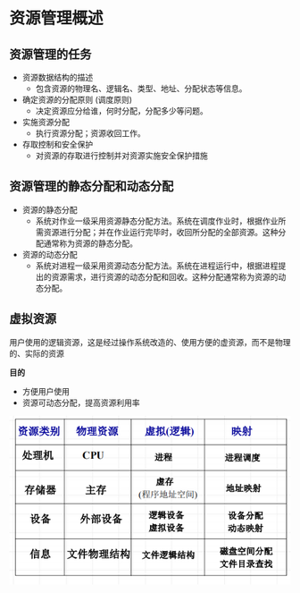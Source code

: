 <!--
 * @Descripttion: 
 * @version: 
 * @Author: WangQing
 * @email: 2749374330@qq.com
 * @Date: 2020-01-02 19:41:25
 * @LastEditors: WangQing
 * @LastEditTime: 2020-01-02 20:02:42
 -->
# 资源管理概述

## 资源管理的任务

- 资源数据结构的描述
    - 包含资源的物理名、逻辑名、类型、地址、分配状态等信息。
- 确定资源的分配原则 (调度原则)
    - 决定资源应分给谁，何时分配，分配多少等问题。
- 实施资源分配
    - 执行资源分配；资源收回工作。
- 存取控制和安全保护
    - 对资源的存取进行控制并对资源实施安全保护措施

## 资源管理的静态分配和动态分配

- 资源的静态分配
    - 系统对作业一级采用资源静态分配方法。系统在调度作业时，根据作业所需资源进行分配；并在作业运行完毕时，收回所分配的全部资源。这种分配通常称为资源的静态分配。
- 资源的动态分配
    - 系统对进程一级采用资源动态分配方法。系统在进程运行中，根据进程提出的资源需求，进行资源的动态分配和回收。这种分配通常称为资源的动态分配。

## 虚拟资源

用户使用的逻辑资源，这是经过操作系统改造的、使用方便的虚资源，而不是物理的、实际的资源

**目的**
- 方便用户使用
- 资源可动态分配，提高资源利用率

![](images/2020-01-02-19-48-33.png)